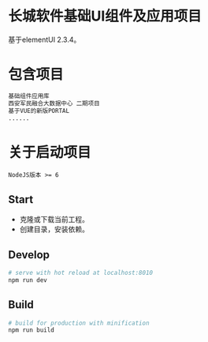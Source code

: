 # 长城软件基础UI组件及应用项目

基于elementUI 2.3.4。

# 包含项目

``` bash
基础组件应用库
西安军民融合大数据中心 二期项目
基于VUE的新版PORTAL
......
```

# 关于启动项目

`NodeJS版本 >= 6`

## Start

 - 克隆或下载当前工程。
 - 创建目录，安装依赖。

## Develop

``` bash
# serve with hot reload at localhost:8010
npm run dev
```

## Build

``` bash
# build for production with minification
npm run build
```
